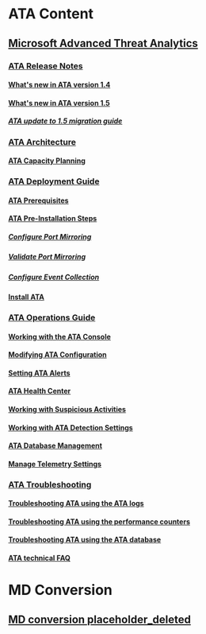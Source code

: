 # ATA Content
## [Microsoft Advanced Threat Analytics](Microsoft-Advanced-Threat-Analytics.md)
### [ATA Release Notes](ATA-Release-Notes.md)
#### [What's new in ATA version 1.4](What-s-new-in-ATA-version-1.4.md)
#### [What's new in ATA version 1.5](What-s-new-in-ATA-version-1.5.md)
##### [ATA update to 1.5 migration guide](ATA-update-to-1.5-migration-guide.md)
### [ATA Architecture](ATA-Architecture.md)
#### [ATA Capacity Planning](ATA-Capacity-Planning.md)
### [ATA Deployment Guide](ATA-Deployment-Guide.md)
#### [ATA Prerequisites](ATA-Prerequisites.md)
#### [ATA Pre-Installation Steps](ATA-Pre-Installation-Steps.md)
##### [Configure Port Mirroring](Configure-Port-Mirroring.md)
##### [Validate Port Mirroring](Validate-Port-Mirroring.md)
##### [Configure Event Collection](Configure-Event-Collection.md)
#### [Install ATA](Install-ATA.md)
### [ATA Operations Guide](ATA-Operations-Guide.md)
#### [Working with the ATA Console](Working-with-the-ATA-Console.md)
#### [Modifying ATA Configuration](Modifying-ATA-Configuration.md)
#### [Setting ATA Alerts](Setting-ATA-Alerts.md)
#### [ATA Health Center](ATA-Health-Center.md)
#### [Working with Suspicious Activities](Working-with-Suspicious-Activities.md)
#### [Working with ATA Detection Settings](Working-with-ATA-Detection-Settings.md)
#### [ATA Database Management](ATA-Database-Management.md)
#### [Manage Telemetry Settings](Manage-Telemetry-Settings.md)
### [ATA Troubleshooting](ATA-Troubleshooting.md)
#### [Troubleshooting ATA using the ATA logs](Troubleshooting-ATA-using-the-ATA-logs.md)
#### [Troubleshooting ATA using the performance counters](Troubleshooting-ATA-using-the-performance-counters.md)
#### [Troubleshooting ATA using the ATA database](Troubleshooting-ATA-using-the-ATA-database.md)
#### [ATA technical FAQ](ATA-technical-FAQ.md)
# MD Conversion
## [MD conversion placeholder_deleted](MD-conversion-placeholder_deleted.md)
